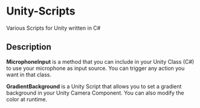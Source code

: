 # Unity-Scripts
Various Scripts for Unity written in C#

## Description

**MicrophoneInput** is a method that you can include in your Unity Class (C#) to use your microphone as input source.
You can trigger any action you want in that class.

**GradientBackground** is a Unity Script that allows you to set a gradient background in your Unity Camera Component. You can also modify the color at runtime.
